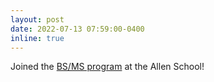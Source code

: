 ```yaml
---
layout: post
date: 2022-07-13 07:59:00-0400
inline: true
---
```


Joined the [BS/MS program](https://www.cs.washington.edu/academics/bsms) at the Allen School!

